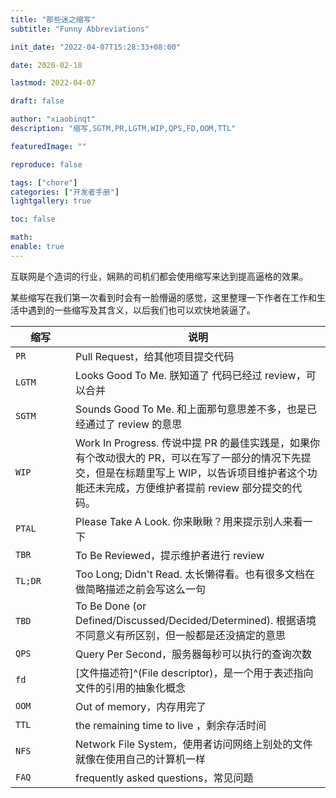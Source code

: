 ```yaml
---
title: "那些迷之缩写"
subtitle: "Funny Abbreviations"

init_date: "2022-04-07T15:28:33+08:00"

date: 2020-02-18

lastmod: 2022-04-07

draft: false

author: "xiaobinqt"
description: "缩写,SGTM,PR,LGTM,WIP,QPS,FD,OOM,TTL"

featuredImage: ""

reproduce: false

tags: ["chore"]
categories: ["开发者手册"]
lightgallery: true

toc: false

math:
enable: true
---
```


互联网是个造词的行业，娴熟的司机们都会使用缩写来达到提高逼格的效果。

某些缩写在我们第一次看到时会有一脸懵逼的感觉，这里整理一下作者在工作和生活中遇到的一些缩写及其含义，以后我们也可以欢快地装逼了。

| 缩写    <div style="width: 80px;"> | 说明                                                                                                                   |
|----------------------------------|----------------------------------------------------------------------------------------------------------------------|
| `PR`                             | Pull Request，给其他项目提交代码                                                                                               |
| `LGTM`                           | Looks Good To Me. 朕知道了 代码已经过 review，可以合并                                                                             |
| `SGTM`                           | Sounds Good To Me. 和上面那句意思差不多，也是已经通过了 review 的意思                                                                     |
| `WIP`                            | Work In Progress. 传说中提 PR 的最佳实践是，如果你有个改动很大的 PR，可以在写了一部分的情况下先提交，但是在标题里写上 WIP，以告诉项目维护者这个功能还未完成，方便维护者提前 review 部分提交的代码。 |
| `PTAL`                           | Please Take A Look. 你来瞅瞅？用来提示别人来看一下                                                                                  |
| `TBR`                            | To Be Reviewed，提示维护者进行 review                                                                                        |
| `TL;DR`                          | Too Long; Didn't Read. 太长懒得看。也有很多文档在做简略描述之前会写这么一句                                                                    |
| `TBD`                            | To Be Done (or Defined/Discussed/Decided/Determined). 根据语境不同意义有所区别，但一般都是还没搞定的意思                                      |
| `QPS`                            | Query Per Second，服务器每秒可以执行的查询次数                                                                                      |
| `fd`                             | [文件描述符]^(File descriptor)，是一个用于表述指向文件的引用的抽象化概念                                                                       |
| `OOM`                            | Out of memory，内存用完了                                                                                                  |
| `TTL`                            | the remaining time to live ，剩余存活时间                                                                                   |
| `NFS`                            | Network File System，使用者访问网络上别处的文件就像在使用自己的计算机一样                                                                       |
| `FAQ`                            | frequently asked questions，常见问题                                                                                          |


